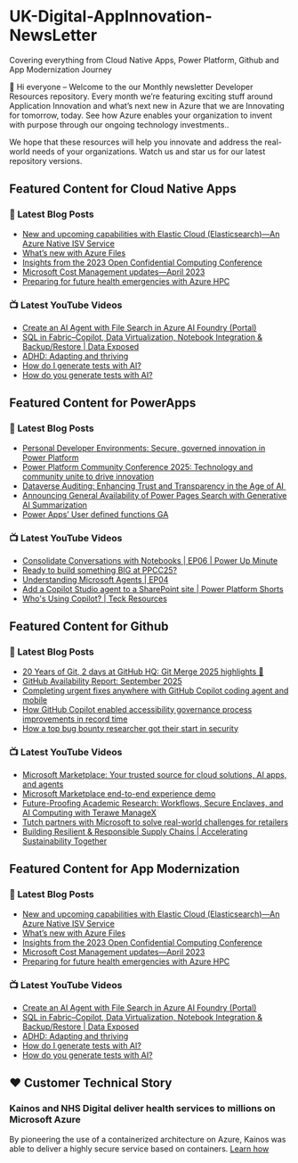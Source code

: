 # UK-Digital-AppInnovation-NewsLetter

Covering everything from Cloud Native Apps, Power Platform, Github and App Modernization Journey

👋 Hi everyone – Welcome to the our Monthly newsletter Developer Resources repository. Every month we’re featuring exciting stuff around Application Innovation and what’s next new in Azure that we are Innovating for tomorrow, today. See how Azure enables your organization to invent with purpose through our ongoing technology investments..


We hope that these resources will help you innovate and address the real-world needs of your organizations. Watch us and star us for our latest repository versions.

## Featured Content for Cloud Native Apps


### 📝 Latest Blog Posts

    
<!-- BLOGCNA:START -->
- [New and upcoming capabilities with Elastic Cloud (Elasticsearch)—An Azure Native ISV Service](https://azure.microsoft.com/blog/new-and-upcoming-capabilities-with-elastic-cloud-elasticsearch-an-azure-native-isv-service/)
- [What’s new with Azure Files](https://azure.microsoft.com/blog/what-s-new-with-azure-files/)
- [Insights from the 2023 Open Confidential Computing Conference](https://azure.microsoft.com/blog/insights-from-the-2023-open-confidential-computing-conference/)
- [Microsoft Cost Management updates—April 2023](https://azure.microsoft.com/blog/microsoft-cost-management-updates-april-2023/)
- [Preparing for future health emergencies with Azure HPC ](https://azure.microsoft.com/blog/preparing-for-future-health-emergencies-with-azure-hpc/)
<!-- BLOGCNA:END -->

### 📺 Latest YouTube Videos

 
<!-- YOUTUBECNA:START -->
- [Create an AI Agent with File Search in Azure AI Foundry &lpar;Portal&rpar;](https://www.youtube.com/watch?v=dBu3il7db0o)
- [SQL in Fabric–Copilot, Data Virtualization, Notebook Integration &amp; Backup/Restore | Data Exposed](https://www.youtube.com/watch?v=h7DhCqFArtc)
- [ADHD: Adapting and thriving](https://www.youtube.com/watch?v=eeTOToKnpCg)
- [How do I generate tests with AI?](https://www.youtube.com/watch?v=2p9kRRcrv80)
- [How do you generate tests with AI?](https://www.youtube.com/shorts/-o8ora0olPQ)
<!-- YOUTUBECNA:END -->

##  Featured Content for PowerApps
### 📝 Latest Blog Posts
<!-- BLOGPOWER:START -->
- [Personal Developer Environments: Secure, governed innovation in Power Platform](https://www.microsoft.com/en-us/power-platform/blog/2025/09/18/personal-developer-environments-secure-governed-innovation-in-power-platform/)
- [Power Platform Community Conference 2025: Technology and community unite to drive innovation](https://www.microsoft.com/en-us/power-platform/blog/power-apps/power-platform-community-conference-2025-technology-and-community-unite-to-drive-innovation/)
- [Dataverse Auditing: Enhancing Trust and Transparency in the Age of AI ](https://www.microsoft.com/en-us/power-platform/blog/2025/09/11/dataverse-auditing/)
- [Announcing General Availability of Power Pages Search with Generative AI Summarization](https://www.microsoft.com/en-us/power-platform/blog/power-pages/announcing-general-availability-of-power-pages-search-with-generative-ai-summarization/)
- [Power Apps’ User defined functions GA](https://www.microsoft.com/en-us/power-platform/blog/power-apps/power-apps-user-defined-functions-ga/)
<!-- BLOGPOWER:END -->
 ### 📺 Latest YouTube Videos
    
<!-- YOUTUBEPOWER:START -->
- [Consolidate Conversations with Notebooks | EP06 | Power Up Minute](https://www.youtube.com/watch?v=2TfXh7VERRs)
- [Ready to build something BIG at PPCC25?](https://www.youtube.com/watch?v=zRFGYEtYgrM)
- [Understanding Microsoft Agents | EP04](https://www.youtube.com/watch?v=ekknaz_Qp7k)
- [Add a Copilot Studio agent to a SharePoint site | Power Platform Shorts](https://www.youtube.com/watch?v=og-8wt-wlP0)
- [Who&#39;s Using Copilot? | Teck Resources](https://www.youtube.com/watch?v=Zmd4jjAX9Wk)
<!-- YOUTUBEPOWER:END -->

##  Featured Content for Github
### 📝 Latest Blog Posts
<!-- BLOGGITHUB:START -->
- [20 Years of Git, 2 days at GitHub HQ: Git Merge 2025 highlights 🎉](https://github.blog/open-source/git/20-years-of-git-2-days-at-github-hq-git-merge-2025-highlights/)
- [GitHub Availability Report: September 2025](https://github.blog/news-insights/company-news/github-availability-report-september-2025/)
- [Completing urgent fixes anywhere with GitHub Copilot coding agent and mobile](https://github.blog/developer-skills/github/completing-urgent-fixes-anywhere-with-github-copilot-coding-agent-and-mobile/)
- [How GitHub Copilot enabled accessibility governance process improvements in record time](https://github.blog/ai-and-ml/github-copilot/how-we-automated-accessibility-compliance-in-five-hours-with-github-copilot/)
- [How a top bug bounty researcher got their start in security](https://github.blog/security/how-a-top-bug-bounty-researcher-got-their-start-in-security/)
<!-- BLOGGITHUB:END -->
### 📺 Latest YouTube Videos
<!-- YOUTUBEGITHUB:START -->
- [Microsoft Marketplace: Your trusted source for cloud solutions, AI apps, and agents](https://www.youtube.com/watch?v=ACM_lNWx8kQ)
- [Microsoft Marketplace end-to-end experience demo](https://www.youtube.com/watch?v=SilJPeLXmL8)
- [Future-Proofing Academic Research: Workflows, Secure Enclaves, and AI Computing with Terawe ManageX](https://www.youtube.com/watch?v=vdZeka_5-Ss)
- [Tutch partners with Microsoft to solve real-world challenges for retailers](https://www.youtube.com/watch?v=0BqIUtFL3KY)
- [Building Resilient &amp; Responsible Supply Chains | Accelerating Sustainability Together](https://www.youtube.com/watch?v=zQukNIKywIo)
<!-- YOUTUBEGITHUB:END -->
##  Featured Content for App Modernization
### 📝 Latest Blog Posts
<!-- BLOGAPPMOD:START -->
- [New and upcoming capabilities with Elastic Cloud (Elasticsearch)—An Azure Native ISV Service](https://azure.microsoft.com/blog/new-and-upcoming-capabilities-with-elastic-cloud-elasticsearch-an-azure-native-isv-service/)
- [What’s new with Azure Files](https://azure.microsoft.com/blog/what-s-new-with-azure-files/)
- [Insights from the 2023 Open Confidential Computing Conference](https://azure.microsoft.com/blog/insights-from-the-2023-open-confidential-computing-conference/)
- [Microsoft Cost Management updates—April 2023](https://azure.microsoft.com/blog/microsoft-cost-management-updates-april-2023/)
- [Preparing for future health emergencies with Azure HPC ](https://azure.microsoft.com/blog/preparing-for-future-health-emergencies-with-azure-hpc/)
<!-- BLOGAPPMOD:END -->
### 📺 Latest YouTube Videos
<!-- YOUTUBEAPPMOD:START -->
- [Create an AI Agent with File Search in Azure AI Foundry &lpar;Portal&rpar;](https://www.youtube.com/watch?v=dBu3il7db0o)
- [SQL in Fabric–Copilot, Data Virtualization, Notebook Integration &amp; Backup/Restore | Data Exposed](https://www.youtube.com/watch?v=h7DhCqFArtc)
- [ADHD: Adapting and thriving](https://www.youtube.com/watch?v=eeTOToKnpCg)
- [How do I generate tests with AI?](https://www.youtube.com/watch?v=2p9kRRcrv80)
- [How do you generate tests with AI?](https://www.youtube.com/shorts/-o8ora0olPQ)
<!-- YOUTUBEAPPMOD:END -->


## ♥️ Customer Technical Story 

### Kainos and NHS Digital deliver health services to millions on Microsoft Azure

By pioneering the use of a containerized architecture on Azure, Kainos was able to deliver a highly secure service based on containers. [Learn how](https://customers.microsoft.com/en-us/story/1368348549535774520-kainos-and-nhs-digital-deliver-health-services-to-millions-on-microsoft-azure)

